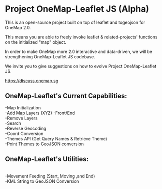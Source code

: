 # Project OneMap-Leaflet JS (Alpha)

This is an open-source project built on top of leaflet and togeojson for OneMap 2.0. 

This means you are able to freely invoke leaflet & related-projects' functions on the initialized "map" object.

In order to make OneMap more 2.0 interactive and data-driven, we will be strengthening OneMap-Leaflet JS codebase.

We invite you to give suggestions on how to evolve Project OneMap-Leaflet JS.

https://discuss.onemap.sg

## OneMap-Leaflet's Current Capabilities:
-Map Initialization<br />
-Add Map Layers (XYZ) -Front/End<br />
-Remove Layers <br />
-Search <br />
-Reverse Geocoding <br />
-Coord Conversion <br />
-Themes API (Get Query Names & Retrieve Theme) <br />
-Point Themes to GeoJSON conversion 

## OneMap-Leaflet's Utilities:
<br />
-Movement Feeding (Start, Moving ,and End)<br />
-KML String to GeoJSON Conversion <br />


